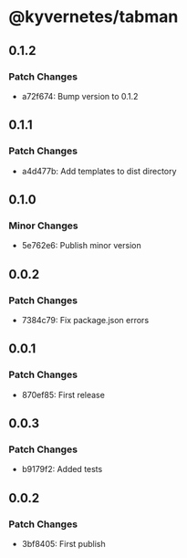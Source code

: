 # @kyvernetes/tabman

## 0.1.2

### Patch Changes

- a72f674: Bump version to 0.1.2

## 0.1.1

### Patch Changes

- a4d477b: Add templates to dist directory

## 0.1.0

### Minor Changes

- 5e762e6: Publish minor version

## 0.0.2

### Patch Changes

- 7384c79: Fix package.json errors

## 0.0.1

### Patch Changes

- 870ef85: First release

## 0.0.3

### Patch Changes

- b9179f2: Added tests

## 0.0.2

### Patch Changes

- 3bf8405: First publish
